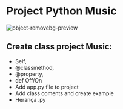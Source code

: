 
# Project Python Music


![object-removebg-preview](https://github.com/user-attachments/assets/59b36bcb-0822-413e-a3d9-ac9671fd68ee) 
## Create class project Music:
- Self, 
- @classmethod, 
- @property,
- def Off/On
- Add app.py file to project
- Add class coments and create example
- Herança .py


